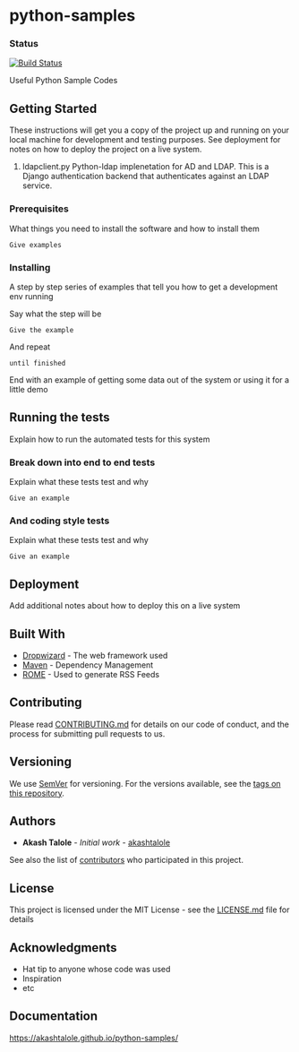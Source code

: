 # python-samples

### Status
[![Build Status](https://travis-ci.org/akashtalole/python-samples.svg?branch=master)](https://travis-ci.org/akashtalole/python-samples)

Useful Python Sample Codes

## Getting Started

These instructions will get you a copy of the project up and running on your local machine for development and testing purposes. See deployment for notes on how to deploy the project on a live system.
1. ldapclient.py
Python-ldap implenetation for AD and LDAP. This is a Django authentication backend that authenticates against an LDAP service.

### Prerequisites

What things you need to install the software and how to install them

```
Give examples
```

### Installing

A step by step series of examples that tell you how to get a development env running

Say what the step will be

```
Give the example
```

And repeat

```
until finished
```

End with an example of getting some data out of the system or using it for a little demo

## Running the tests

Explain how to run the automated tests for this system

### Break down into end to end tests

Explain what these tests test and why

```
Give an example
```

### And coding style tests

Explain what these tests test and why

```
Give an example
```

## Deployment

Add additional notes about how to deploy this on a live system

## Built With

* [Dropwizard](http://www.dropwizard.io/1.0.2/docs/) - The web framework used
* [Maven](https://maven.apache.org/) - Dependency Management
* [ROME](https://rometools.github.io/rome/) - Used to generate RSS Feeds

## Contributing

Please read [CONTRIBUTING.md](https://github.com/akashtalole) for details on our code of conduct, and the process for submitting pull requests to us.

## Versioning

We use [SemVer](http://semver.org/) for versioning. For the versions available, see the [tags on this repository](https://github.com/akashtalole/python-samples/tags). 

## Authors

* **Akash Talole** - *Initial work* - [akashtalole](https://github.com/akashtalole)

See also the list of [contributors](https://github.com/akashtalole/python-samples/graphs/contributors) who participated in this project.

## License

This project is licensed under the MIT License - see the [LICENSE.md](LICENSE.md) file for details

## Acknowledgments

* Hat tip to anyone whose code was used
* Inspiration
* etc

## Documentation

https://akashtalole.github.io/python-samples/
